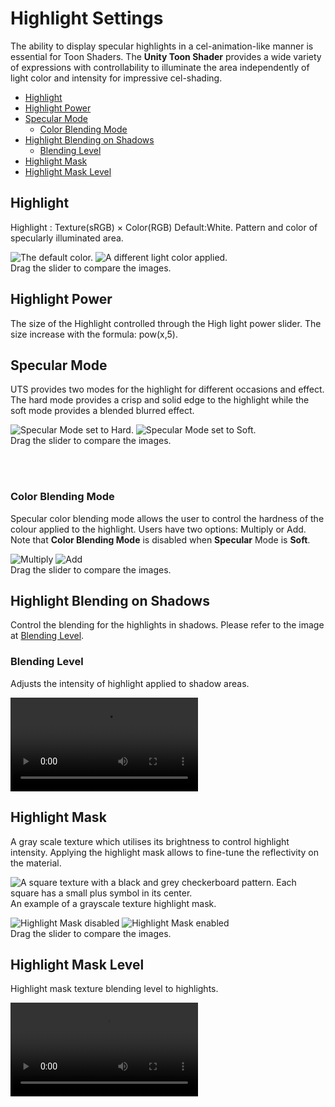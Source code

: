 # Highlight Settings

The ability to display specular highlights in a cel-animation-like manner is essential for Toon Shaders. The **Unity Toon Shader** provides a wide variety of expressions with controllability to illuminate the area independently of light color and intensity for impressive cel-shading.

* [Highlight](#highlight)
* [Highlight Power](#highlight-power)
* [Specular Mode](#specular-mode)
  * [Color Blending Mode](#color-blending-mode)
* [Highlight Blending on Shadows](#highlight-blending-on-shadows)
  * [Blending Level](#blending-level)
* [Highlight Mask](#highlight-mask)
* [Highlight Mask Level](#highlight-mask-level)


## Highlight
Highlight : Texture(sRGB) × Color(RGB) Default:White. Pattern and color of specularly illuminated area.

<canvas class="image-comparison" role="img" aria-label="A toon-shaded sphere in a room textured with graphs. The sphere has green and purple bands of color, and a bright white specular highlight. Then the same sphere, with the color picker window open and the color #FF0000 selected. The specular highlight on the sphere is now orange and yellow.">
    <img src="images/Highlight0.png" title="The default color.">
    <img src="images/Highlight1.png" title="A different light color applied.">
</canvas>
<br />Drag the slider to compare the images.

## Highlight Power

The size of the Highlight controlled through the High light power slider. The size increase with the formula: pow(x,5).


## Specular Mode

UTS provides two modes for the highlight for different occasions and effect. The hard mode provides a crisp and solid edge to the highlight while the soft mode provides a blended blurred effect.

<canvas class="image-comparison" role="img" aria-label="A close-up of a white specular highlight on a green sphere. The highlight is a clear white disc with a hard edge. Then the same close-up. The specular highlight is now a blurred white disc.">
    <img src="Images/SpecularHard.png" title="Specular Mode set to Hard.">
    <img src="Images/SpecularSoft.png" title="Specular Mode set to Soft.">
</canvas>
<br />Drag the slider to compare the images.

<br><br>

### Color Blending Mode
Specular color blending mode allows the user to control the hardness of the colour applied to the highlight. Users have two options: Multiply or Add. Note that **Color Blending Mode** is disabled when **Specular** Mode is  **Soft**.

<canvas class="image-comparison" role="img" aria-label="A close-up of a yellow specular highlight on a green sphere. The highlight is a clear yellow disc with a hard edge. Then the same close-up. The specular highlight is now a blurred yellow disc.">
    <img src="images/SpecularMultiply.png" title="Multiply">
    <img src="images/SpecularAdd.png" title="Add">
</canvas>
<br />Drag the slider to compare the images.

## Highlight Blending on Shadows
Control the blending for the highlights in shadows. Please refer to the image at [Blending Level](#blending-level).

### Blending Level
Adjusts the intensity of highlight applied to shadow areas.

<video title="A specular highlight on a green sphere. Part of the highlight is in shadow, and fades in and out." src="images/HighlightBlendingLevel.mp4" width="auto" height="auto" autoplay="true" loop="true" controls></video>

## Highlight Mask
A gray scale texture which utilises its brightness to control highlight intensity. Applying the highlight mask allows to fine-tune the reflectivity on the material.

![A square texture with a black and grey checkerboard pattern. Each square has a small plus symbol in its center.](images/UVCheckGrid.png)<br/>
An example of a grayscale texture highlight mask.

<canvas class="image-comparison" role="img" aria-label="A toon-shaded sphere in a room textured with graphs. The sphere has green and purple bands of color, and circular green, white, and purple specular highlights. Then the same sphere. The specular highlights now reflect the checkerboard pattern.">
    <img src="images/HighlightMaskOff.png" title="Highlight Mask disabled">
    <img src="images/HighlightMaskOn.png" title="Highlight Mask enabled">
</canvas>
<br />Drag the slider to compare the images.

## Highlight Mask Level
Highlight mask texture blending level to highlights.

<video title="A toon-shaded sphere in a room textured with graphs. The specular highlights fade in and out." src="images/HighlightMaskLevel.mp4" width="auto" height="auto" autoplay="true" loop="true" controls></video>